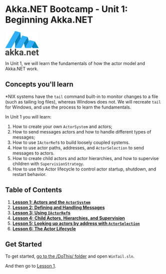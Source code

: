 # Akka.NET Bootcamp - Unit 1: Beginning Akka.NET

![Akka.NET logo](../../../images/akka_net_logo.png)

In Unit 1, we will learn the fundamentals of how the actor model and Akka.NET work.

## Concepts you'll learn

\*NIX systems have the `tail` command built-in to monitor changes to a file (such as tailing log files), whereas Windows does not. We will recreate `tail` for Windows, and use the process to learn the fundamentals.

In Unit 1 you will learn:

1. How to create your own `ActorSystem` and actors;
2. How to send messages actors and how to handle different types of messages;
3. How to use `IActorRef`s to build loosely coupled systems.
4. How to use actor paths, addresses, and `ActorSelection` to send messages to actors.
5. How to create child actors and actor hierarchies, and how to supervise children with `SupervisionStrategy`.
6. How to use the Actor lifecycle to control actor startup, shutdown, and restart behavior.


## Table of Contents

1. **[Lesson 1: Actors and the `ActorSystem`](lesson1/)**
2. **[Lesson 2: Defining and Handling Messages](lesson2/)**
3. **[Lesson 3: Using `IActorRef`s](lesson3/)**
4. **[Lesson 4: Child Actors, Hierarchies, and Supervision](lesson4/)**
5. **[Lesson 5: Looking up actors by address with `ActorSelection`](lesson5/)**
6. **[Lesson 6: The Actor Lifecycle](lesson6/)**

## Get Started

To get started, [go to the /DoThis/ folder](DoThis/) and open `WinTail.sln`.

And then go to [Lesson 1](lesson1/).
